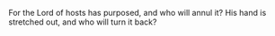 For the Lord of hosts has purposed, and who will annul it? His hand is stretched out, and who will turn it back?
